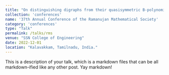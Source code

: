 ```yaml
---
title: "On distinguishing digraphs from their quasisymmetric B-polynomial"
collection: 'conferences'
name: '37th Annual Conference of the Ramanujan Mathematical Society'
category: 'conferences'
type: "Talk"
permalink: /talks/rms
venue: "SSN College of Engineering"
date: 2022-12-01
location: "Kalavakkam, Tamilnadu, India."
---
```


This is a description of your talk, which is a markdown files that can be all markdown-ified like any other post. Yay markdown!
